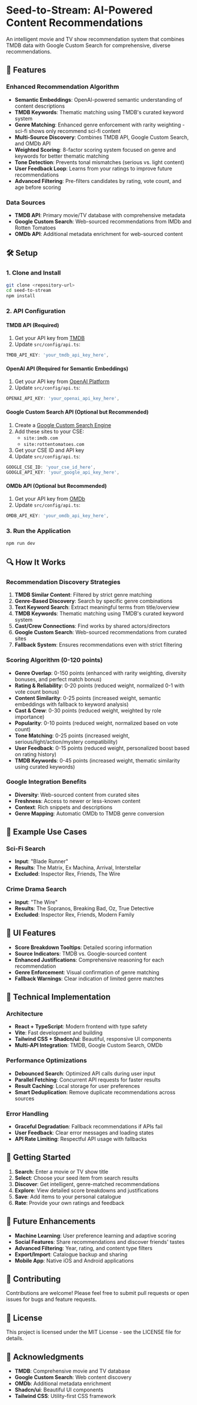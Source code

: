 # Seed-to-Stream: AI-Powered Content Recommendations

An intelligent movie and TV show recommendation system that combines TMDB data with Google Custom Search for comprehensive, diverse recommendations.

## 🚀 Features

### **Enhanced Recommendation Algorithm**
- **Semantic Embeddings**: OpenAI-powered semantic understanding of content descriptions
- **TMDB Keywords**: Thematic matching using TMDB's curated keyword system
- **Genre Matching**: Enhanced genre enforcement with rarity weighting - sci-fi shows only recommend sci-fi content
- **Multi-Source Discovery**: Combines TMDB API, Google Custom Search, and OMDb API
- **Weighted Scoring**: 8-factor scoring system focused on genre and keywords for better thematic matching
- **Tone Detection**: Prevents tonal mismatches (serious vs. light content)
- **User Feedback Loop**: Learns from your ratings to improve future recommendations
- **Advanced Filtering**: Pre-filters candidates by rating, vote count, and age before scoring

### **Data Sources**
- **TMDB API**: Primary movie/TV database with comprehensive metadata
- **Google Custom Search**: Web-sourced recommendations from IMDb and Rotten Tomatoes
- **OMDb API**: Additional metadata enrichment for web-sourced content

## 🛠️ Setup

### 1. Clone and Install
```bash
git clone <repository-url>
cd seed-to-stream
npm install
```

### 2. API Configuration

#### TMDB API (Required)
1. Get your API key from [TMDB](https://www.themoviedb.org/settings/api)
2. Update `src/config/api.ts`:
```typescript
TMDB_API_KEY: 'your_tmdb_api_key_here',
```

#### OpenAI API (Required for Semantic Embeddings)
1. Get your API key from [OpenAI Platform](https://platform.openai.com/api-keys)
2. Update `src/config/api.ts`:
```typescript
OPENAI_API_KEY: 'your_openai_api_key_here',
```

#### Google Custom Search API (Optional but Recommended)
1. Create a [Google Custom Search Engine](https://cse.google.com/cse/)
2. Add these sites to your CSE:
   - `site:imdb.com`
   - `site:rottentomatoes.com`
3. Get your CSE ID and API key
4. Update `src/config/api.ts`:
```typescript
GOOGLE_CSE_ID: 'your_cse_id_here',
GOOGLE_API_KEY: 'your_google_api_key_here',
```

#### OMDb API (Optional but Recommended)
1. Get your API key from [OMDb](http://www.omdbapi.com/apikey.aspx)
2. Update `src/config/api.ts`:
```typescript
OMDB_API_KEY: 'your_omdb_api_key_here',
```

### 3. Run the Application
```bash
npm run dev
```

## 🔍 How It Works

### **Recommendation Discovery Strategies**
1. **TMDB Similar Content**: Filtered by strict genre matching
2. **Genre-Based Discovery**: Search by specific genre combinations
3. **Text Keyword Search**: Extract meaningful terms from title/overview
4. **TMDB Keywords**: Thematic matching using TMDB's curated keyword system
5. **Cast/Crew Connections**: Find works by shared actors/directors
6. **Google Custom Search**: Web-sourced recommendations from curated sites
7. **Fallback System**: Ensures recommendations even with strict filtering

### **Scoring Algorithm (0-120 points)**
- **Genre Overlap**: 0-150 points (enhanced with rarity weighting, diversity bonuses, and perfect match bonus)
- **Rating & Reliability**: 0-20 points (reduced weight, normalized 0-1 with vote count bonus)
- **Content Similarity**: 0-25 points (increased weight, semantic embeddings with fallback to keyword analysis)
- **Cast & Crew**: 0-30 points (reduced weight, weighted by role importance)
- **Popularity**: 0-10 points (reduced weight, normalized based on vote count)
- **Tone Matching**: 0-25 points (increased weight, serious/light/action/mystery compatibility)
- **User Feedback**: 0-15 points (reduced weight, personalized boost based on rating history)
- **TMDB Keywords**: 0-45 points (increased weight, thematic similarity using curated keywords)

### **Google Integration Benefits**
- **Diversity**: Web-sourced content from curated sites
- **Freshness**: Access to newer or less-known content
- **Context**: Rich snippets and descriptions
- **Genre Mapping**: Automatic OMDb to TMDB genre conversion

## 🎯 Example Use Cases

### **Sci-Fi Search**
- **Input**: "Blade Runner"
- **Results**: The Matrix, Ex Machina, Arrival, Interstellar
- **Excluded**: Inspector Rex, Friends, The Wire

### **Crime Drama Search**
- **Input**: "The Wire"
- **Results**: The Sopranos, Breaking Bad, Oz, True Detective
- **Excluded**: Inspector Rex, Friends, Modern Family

## 🎨 UI Features

- **Score Breakdown Tooltips**: Detailed scoring information
- **Source Indicators**: TMDB vs. Google-sourced content
- **Enhanced Justifications**: Comprehensive reasoning for each recommendation
- **Genre Enforcement**: Visual confirmation of genre matching
- **Fallback Warnings**: Clear indication of limited genre matches

## 🔧 Technical Implementation

### **Architecture**
- **React + TypeScript**: Modern frontend with type safety
- **Vite**: Fast development and building
- **Tailwind CSS + Shadcn/ui**: Beautiful, responsive UI components
- **Multi-API Integration**: TMDB, Google Custom Search, OMDb

### **Performance Optimizations**
- **Debounced Search**: Optimized API calls during user input
- **Parallel Fetching**: Concurrent API requests for faster results
- **Result Caching**: Local storage for user preferences
- **Smart Deduplication**: Remove duplicate recommendations across sources

### **Error Handling**
- **Graceful Degradation**: Fallback recommendations if APIs fail
- **User Feedback**: Clear error messages and loading states
- **API Rate Limiting**: Respectful API usage with fallbacks

## 🚀 Getting Started

1. **Search**: Enter a movie or TV show title
2. **Select**: Choose your seed item from search results
3. **Discover**: Get intelligent, genre-matched recommendations
4. **Explore**: View detailed score breakdowns and justifications
5. **Save**: Add items to your personal catalogue
6. **Rate**: Provide your own ratings and feedback

## 🔮 Future Enhancements

- **Machine Learning**: User preference learning and adaptive scoring
- **Social Features**: Share recommendations and discover friends' tastes
- **Advanced Filtering**: Year, rating, and content type filters
- **Export/Import**: Catalogue backup and sharing
- **Mobile App**: Native iOS and Android applications

## 🤝 Contributing

Contributions are welcome! Please feel free to submit pull requests or open issues for bugs and feature requests.

## 📄 License

This project is licensed under the MIT License - see the LICENSE file for details.

## 🙏 Acknowledgments

- **TMDB**: Comprehensive movie and TV database
- **Google Custom Search**: Web content discovery
- **OMDb**: Additional metadata enrichment
- **Shadcn/ui**: Beautiful UI components
- **Tailwind CSS**: Utility-first CSS framework
